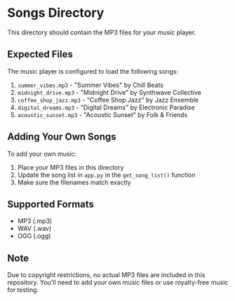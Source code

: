 # Songs Directory

This directory should contain the MP3 files for your music player.

## Expected Files

The music player is configured to load the following songs:

1. `summer_vibes.mp3` - "Summer Vibes" by Chill Beats
2. `midnight_drive.mp3` - "Midnight Drive" by Synthwave Collective  
3. `coffee_shop_jazz.mp3` - "Coffee Shop Jazz" by Jazz Ensemble
4. `digital_dreams.mp3` - "Digital Dreams" by Electronic Paradise
5. `acoustic_sunset.mp3` - "Acoustic Sunset" by Folk & Friends

## Adding Your Own Songs

To add your own music:

1. Place your MP3 files in this directory
2. Update the song list in `app.py` in the `get_song_list()` function
3. Make sure the filenames match exactly

## Supported Formats

- MP3 (.mp3)
- WAV (.wav) 
- OGG (.ogg)

## Note

Due to copyright restrictions, no actual MP3 files are included in this repository. You'll need to add your own music files or use royalty-free music for testing.